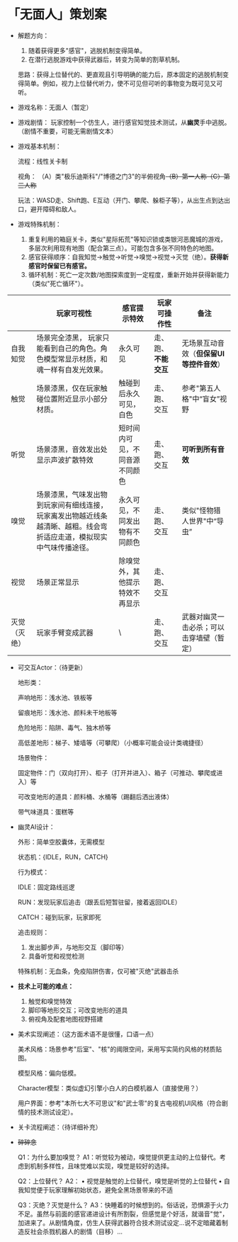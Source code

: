 # 「无面人」策划案

- 解题方向：
    1. 随着获得更多"感官"，逃脱机制变得简单。
    2. 在潜行逃脱游戏中获得武器后，转变为简单的割草机制。
    
    思路：获得上位替代的、更直观且引导明确的能力后，原本固定的逃脱机制变得简单。例如，视力上位替代听力，使不可见但可听的事物变为既可见又可听。
    

- 游戏名称：无面人（暂定）
- 游戏剧情：
玩家控制一个仿生人，进行感官知觉技术测试，从**幽灵**手中逃脱。（剧情不重要，可能无需剧情文本）

- 游戏基本机制：
    
    流程：线性关卡制
    
    视角：
    （A）类"极乐迪斯科"/"博德之门3"的半俯视角~~（B）第一人称（C）第三人称~~
    
    玩法：WASD走、Shift跑、E互动（开门、攀爬、躲柜子等），从出生点到达出口，避开障碍和敌人。
    

- 游戏特殊机制：
    1. 重复利用的箱庭关卡，类似"星际拓荒"等知识锁或类银河恶魔城的游戏，多层次利用现有地图（配合第三点）。可能包含多张不同特色的地图。
    2. 感官获得顺序：自我知觉→触觉→听觉→嗅觉→视觉→灭觉（绝）。**获得新感官时保留已有感官。**
    3. 循环机制：死亡一定次数/地图探索度到一定程度，重新开始并获得新能力（类似"死亡循环"）。

|  | 玩家可视性 | 感官提示特效 | 玩家可操作性 | 备注 |
| --- | --- | --- | --- | --- |
| 自我知觉 | 场景完全漆黑， 玩家只能看到自己的角色。角色模型常显示材质，和魂一样有自发光效果。 | 永久可见 | 走、跑、**不能交互** | 无场景互动音效（**但保留UI等控件音效**） |
| 触觉 | 场景漆黑，仅在玩家触碰位置附近显示小部分材质。 | 触碰到后永久可见，白色 | 走、跑、交互 | 参考"第五人格"中“盲女”视野 |
| 听觉 | 场景漆黑，音效发出处显示声波扩散特效 | 短时间内可见，不同音源不同颜色 | 走、跑、交互 | **可听到所有音效** |
| 嗅觉 | 场景漆黑，气味发出物到玩家间有细线连接，玩家离发出物越近线条越清晰、越粗。线会弯折适应走道，模拟现实中气味传播途径。 | 永久可见，不同发出物有不同颜色 | 走、跑、交互 | 类似"怪物猎人世界"中“导虫” |
| 视觉 | 场景正常显示 | 除嗅觉外，其他提示特效不再显示 | 走、跑、交互 |  |
| 灭觉（灭绝） | 玩家手臂变成武器 | \ | 走、跑、交互 | 武器对幽灵一击必杀；可以击穿墙壁（暂定） |

- 可交互Actor：（待更新）
    
    地形类：
    
    声响地形：浅水池、铁板等
    
    留痕地形：浅水池、颜料未干地板等
    
    危险地形：陷阱、毒气、独木桥等
    
    高低差地形：梯子、矮墙等（可攀爬）（小概率可能会设计类魂捷径）
    
     场景物件：
    
    固定物件：门（双向打开）、柜子（打开并进入）、箱子（可推动、攀爬或进入）等
    
    可改变地形的道具：颜料桶、水桶等（踢翻后洒出液体）
    
     带气味道具：蛋糕等
    

- 幽灵AI设计：
    
    外形：简单空胶囊体，无需模型
    
    状态机：{IDLE，RUN，CATCH}
    
    行为模式：
    
    IDLE：固定路线巡逻
    
    RUN：发现玩家后追击（跟丢后短暂驻留，接着返回IDLE）
    
    CATCH：碰到玩家，玩家即死
    
    追击规则：
    
    1. 发出脚步声，与地形交互（脚印等）
    2. 具备听觉和视觉检测
    
    特殊机制：无血条，免疫陷阱伤害，仅可被"灭绝"武器击杀
    

- **技术上可能的难点：**
    1. 触觉和嗅觉特效
    2. 脚印等地形交互；可改变地形的道具
    3. 俯视角及配套地图视野搭建

- 美术实现阐述：（这方面术语不是很懂，口语一点）
    
    美术风格：场景参考"后室"、"核"的阈限空间，采用写实简约风格的材质贴图。
    
    模型风格：偏向低模。
    
    Character模型：类似虚幻引擎小白人的白模机器人（直接使用？）
    
    用户界面：参考"本所七大不可思议"和"武士零"的复古电视机UI风格（符合剧情的技术测试设定）。
    

- 关卡流程阐述：（待详细补充）

- ~~碎碎念~~
    
    Q1：为什么要加嗅觉？
    A1：听觉较为被动，嗅觉提供更主动的上位替代。考虑到机制多样性，且味觉难以实现，嗅觉是较好的选择。
    
    Q2：上位替代？
    A2：
    • 视觉是触觉的上位替代，嗅觉是听觉的上位替代
    • 自我知觉便于玩家理解初始状态，避免全黑场景带来的不适
    
    Q3：灭绝？灭觉是什么？
    A3：快睡着的时候想到的。俗话说，恐惧源于火力不足。虽然与前面的感官递进设计有所割裂，但感觉是个好活，就谐音"觉"，加进来了。从剧情角度，仿生人获得武器符合技术测试设定...说不定暗藏着制造反社会杀戮机器人的剧情（目移）...